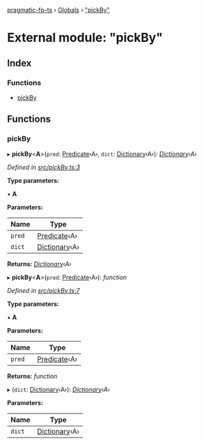 [pragmatic-fp-ts](../README.md) › [Globals](../globals.md) › ["pickBy"](_pickby_.md)

# External module: "pickBy"

## Index

### Functions

* [pickBy](_pickby_.md#pickby)

## Functions

###  pickBy

▸ **pickBy**<**A**>(`pred`: [Predicate](_types_.md#predicate)‹A›, `dict`: [Dictionary](_types_.md#dictionary)‹A›): *[Dictionary](_types_.md#dictionary)‹A›*

*Defined in [src/pickBy.ts:3](https://github.com/hermann-p/pragmatic-fp-ts/blob/ff16101/src/pickBy.ts#L3)*

**Type parameters:**

▪ **A**

**Parameters:**

Name | Type |
------ | ------ |
`pred` | [Predicate](_types_.md#predicate)‹A› |
`dict` | [Dictionary](_types_.md#dictionary)‹A› |

**Returns:** *[Dictionary](_types_.md#dictionary)‹A›*

▸ **pickBy**<**A**>(`pred`: [Predicate](_types_.md#predicate)‹A›): *function*

*Defined in [src/pickBy.ts:7](https://github.com/hermann-p/pragmatic-fp-ts/blob/ff16101/src/pickBy.ts#L7)*

**Type parameters:**

▪ **A**

**Parameters:**

Name | Type |
------ | ------ |
`pred` | [Predicate](_types_.md#predicate)‹A› |

**Returns:** *function*

▸ (`dict`: [Dictionary](_types_.md#dictionary)‹A›): *[Dictionary](_types_.md#dictionary)‹A›*

**Parameters:**

Name | Type |
------ | ------ |
`dict` | [Dictionary](_types_.md#dictionary)‹A› |
